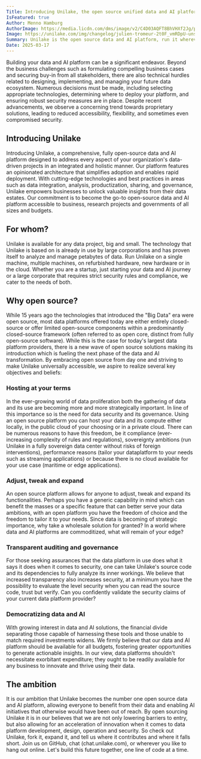 ```yaml
---
Title: Introducing Unilake, the open source unified data and AI platform
IsFeatured: true
Author: Menno Hamburg
AuthorImage: https://media.licdn.com/dms/image/v2/C4D03AQFT8BhVHXf2Jg/profile-displayphoto-shrink_200_200/profile-displayphoto-shrink_200_200/0/1516585764563?e=1744848000&v=beta&t=E4ENHWY8J3_wS_DCwYc16LuqT5SSC6N4vSNAzwaiBxY
Image: https://unilake.com/img/changelog/julien-tromeur-2t0F_vmRDpU-unsplash.jpg
Summary: Unilake is the open source data and AI platform, run it wherever you want under your own terms and conditions. Welcome to the freedom of choice
Date: 2025-03-17
---
```


Building your data and AI platform can be a significant endeavor. Beyond the business challenges such as formulating compelling business  cases and securing buy-in from all stakeholders, there are also technical hurdles related to designing, implementing, and managing your future data ecosystem. Numerous decisions must be made, including selecting appropriate technologies, determining where to deploy your  platform, and ensuring robust security measures are in place. Despite  recent advancements, we observe a concerning trend towards proprietary  solutions, leading to reduced accessibility, flexibility, and sometimes even compromised security.

## Introducing Unilake
Introducing Unilake, a comprehensive, fully open-source data and AI  platform designed to address every aspect of your organization's  data-driven projects in an integrated and holistic manner. Our platform features an opinionated architecture that simplifies adoption and enables rapid deployment. With cutting-edge technologies and best  practices in areas such as data integration, analysis, productization, sharing, and governance, Unilake empowers businesses to unlock valuable insights from their data estates. Our commitment is to become the go-to open-source data and AI platform accessible to business, research projects and governments of all sizes and budgets.

## For whom?
Unilake is available for any data project, big and small. The technology that Unilake is based on is already in use by large corporations and has proven itself to analyze and manage petabytes of data. Run Unilake on a single machine, multiple machines, on refurbished hardware, new hardware or in the cloud. Whether you are a startup, just starting your data and AI journey or a large corporate that requires strict security rules and compliance, we cater to the needs of both.

## Why open source?
While 15 years ago the technologies that introduced the "Big Data" era were open source, most data platforms offered today are either entirely closed-source or offer limited open-source  components within a predominantly closed-source framework (often referred to as open core, distinct from fully open-source software). While this is the case for today's largest data platform providers, there is a new wave of open source solutions making its introduction which is fueling the next phase of the data and AI transformation. By embracing open source from day one and striving to make Unilake universally accessible, we aspire to realize several key objectives and  beliefs:

### Hosting at your terms
In the ever-growing world of data proliferation both the gathering of data and its use are becoming more and more strategically important. In line of this importance so is the need for data security and its governance. Using an open source platform you can host your data and its compute either locally, in the public cloud of your choosing or in a private cloud. There can be numerous reasons to have this freedom, be it compliance (ever-increasing complexity of rules and regulations), sovereignty ambitions (run Unilake in a fully sovereign data center without risks of foreign interventions), performance reasons (tailor your dataplatform to your needs such as streaming applications) or because there is no cloud available for your use case (maritime or edge applications).

### Adjust, tweak and expand
An open source platform allows for anyone to adjust, tweak and expand its functionalities. Perhaps you have a generic capability in mind which can benefit the masses or a specific feature that can better serve your data ambitions, with an open platform you have the freedom of choice and the freedom to tailor it to your needs. Since data is becoming of strategic importance, why take a wholesale solution for granted? In a world where data and AI platforms are commoditized, what will remain of your edge?

### Transparent auditing and governance
For those seeking assurances that the data platform in use does what it says it does when it comes to security, one can take Unilake's source code and its dependencies to fully analyze its inner workings. We believe that increased transparency also increases security, at a minimum you have the possibility to evaluate the level security when you can read the source code, trust but verify. Can you confidently validate the security claims of your current data platform provider?

### Democratizing data and AI
With growing interest in data and AI solutions, the financial divide separating those capable of harnessing these tools and those unable to match required investments widens. We firmly believe that our data and AI platform should be available for all budgets, fostering greater  opportunities to generate actionable insights. In our view, data platforms shouldn't necessitate exorbitant expenditure; they ought to be readily available for any business to innovate and thrive using their data. 

## The ambition
It is our ambition that Unilake becomes the number one open source data and AI platform, allowing everyone to benefit from their data and enabling AI initiatives that otherwise would have been out of reach. By open sourcing Unilake it is in our believes that we are not only lowering barriers to entry, but also allowing for an acceleration of innovation when it comes to data platform development, design, operation and security.
So check out Unilake, fork it, expand it, and tell us where it contributes and where it falls short. Join us on GitHub, chat (chat.unilake.com), or wherever you like to hang out online. Let's build this future together, one line of code at a time.

